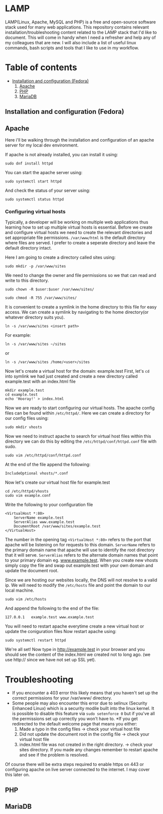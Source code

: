 # LAMP 
LAMP(Linux, Apache, MySQL and PHP) is a free and open-source software stack used for many web applications. This repository contains relevant installation/troubleshooting content related to the LAMP stack that I'd like to document. This will come in handy when I need a refresher and help any of my colleagues that are new. I will also include a list of useful linux commands, bash scripts and tools that I like to use in my workflow.

# Table of contents
* <a href=#lamp>Installation and configuration (Fedora)</a>
    1. <a href=#apache>Apache</a>
    2. <a href=#php>PHP</a>
    3. <a href=#mariadb>MariaDB</a>


## <a id="lamp">Installation and configuration (Fedora)</a>
## <a id="apache">Apache</a>
Here i'll be walking through the installation and configuration of an apache server for my local dev environment.

If apache is not already installed, you can install it using:
```
sudo dnf install httpd
```

You can start the apache server using:
```
sudo systemctl start httpd
```

And check the status of your server using:
```
sudo systemctl status httpd
```

### Configuring virtual hosts
Typically, a developer will be working on multiple web applications thus learning how to set up multiple virtual hosts is essential. Before we create and configure virtual hosts we need to create the relevant directories and set appropriate file permissions. ```/var/www/html``` is the default directory where files are served. I prefer to create a seperate directory and leave the default directory intact.

Here I am going to create a directory called sites using:
```
sudo mkdir -p /var/www/sites
```
We need to change the owner and file permissions so we that can read and write to this directory.
```
sudo chown -R $user:$user /var/www/sites/
```
```
sudo chmod -R 755 /var/www/sites/
```

It is convenient to create a symlink in the home directory to this file for easy access. We can create a symlink by navigating to the home directory(or whatever directory suits you).
```
ln -s /var/www/sites <insert path>
```

For example:
```
ln -s /var/www/sites ~/sites
```
or
```
ln -s /var/www/sites /home/<user>/sites
```
Now let's create a virtual host for the domain: example.test
First, let's ```cd``` into symlink we had just created and create a new directory called example.test with an index.html file
```
mkdir example.test
cd example.test
echo 'Hooray!' > index.html
```

Now we are ready to start configuring our virtual hosts. The apache config files can be found within ```/etc/httpd/```. Here we can create a directory for our config files using:
```
sudo mkdir vhosts
```
Now we need to instruct apache to search for virtual host files within this directory we can do this by editing the ```/etc/httpd/conf/httpd.conf``` file with sudo.
```
sudo vim /etc/httpd/conf/httpd.conf
```
At the end of the file append the following:
```
IncludeOptional vhosts/*.conf
```

Now let's create our virtual host file for example.test
```
cd /etc/httpd/vhosts
sudo vim example.conf
```
Write the following to your configuration file
```
<VirtualHost *:80>
    ServerName example.test
    ServerAlias www.example.test
    DocumentRoot /var/www/sites/example.test
</VirtualHost>
```
The number in the opening tag ```<VirtualHost *:80>``` refers to the port that apache will be listening on for requests to this domain.
```ServerName``` refers to the primary domain name that apache will use to identify the root directory that it will serve.
```ServerAlias``` refers to the alternate domain names that point to your primary domain eg. www.example.test.
When you create new vhosts simply copy the file and swap out example.test with your own domain and update the document root.

Since we are hosting our websites locally, the DNS will not resolve to a valid ip. We will need to modify the ```/etc/hosts``` file and point the domain to our local machine. 

```
sudo vim /etc/hosts
```
And append the following to the end of the file:
```
127.0.0.1   example.test www.example.test
```
You will need to restart apache everytime create a new virtual host or update the coniguration files Now restart apache using:
```
sudo systemctl restart httpd
```
We're all set!
Now type in http://example.test in your browser and you should see the content of the index.html we created not to long ago. (we use http:// since we have not set up SSL yet).

# Troubleshooting
* If you encounter a 403 error this likely means that you haven't set up the correct permissions for your /var/www/<domain> directory.
* Some people may also encounter this error due to selinux (Security Enhanced Linux) which is a security modile built into the linux kernel. It is possible to disable this feature via ```sudo setenforce 0``` but if you've all the permissions set up correctly you won't have to.
*If you get redirected to the default welcome page that means you either: 
    1. Made a typo in the config files -> check your virtual host file
    2. Did not update the document root in the config file -> check your virtual host file
    3. index.html file was not created in the right directory. -> check your sites directory.
If you made any changes remember to restart apache and see if the problem is resolved.

Of course there will be extra steps required to enable https on 443 or configuring apache on live server connected to the internet. I may cover this later on.
## <a id="php">PHP</a>
## <a id="maria">MariaDB</a>


